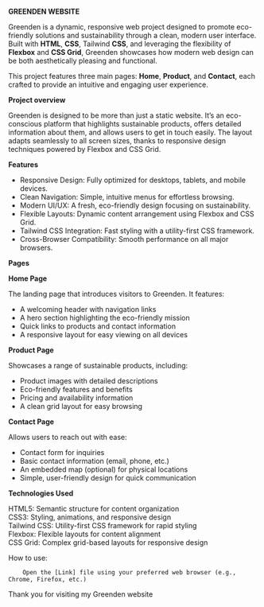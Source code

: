 **GREENDEN WEBSITE**

Greenden is a dynamic, responsive web project designed to promote eco-friendly solutions and sustainability through a clean, modern user interface. Built with **HTML**, **CSS**, Tailwind **CSS**, and leveraging the flexibility of **Flexbox** and **CSS Grid**, Greenden showcases how modern web design can be both aesthetically pleasing and functional.  

This project features three main pages: **Home**, **Product**, and **Contact**, each crafted to provide an intuitive and engaging user experience.  



**Project overview**

Greenden is designed to be more than just a static website. It’s an eco-conscious platform that highlights sustainable products, offers detailed information about them, and allows users to get in touch easily. The layout adapts seamlessly to all screen sizes, thanks to responsive design techniques powered by Flexbox and CSS Grid.  



**Features**

- Responsive Design: Fully optimized for desktops, tablets, and mobile devices.  
- Clean Navigation: Simple, intuitive menus for effortless browsing.  
- Modern UI/UX: A fresh, eco-friendly design focusing on sustainability.  
- Flexible Layouts: Dynamic content arrangement using Flexbox and CSS Grid.  
- Tailwind CSS Integration: Fast styling with a utility-first CSS framework.  
- Cross-Browser Compatibility: Smooth performance on all major browsers.  



**Pages** 

**Home Page**

The landing page that introduces visitors to Greenden. It features:  
- A welcoming header with navigation links  
- A hero section highlighting the eco-friendly mission  
- Quick links to products and contact information  
- A responsive layout for easy viewing on all devices  

**Product Page**  

Showcases a range of sustainable products, including:  
- Product images with detailed descriptions  
- Eco-friendly features and benefits  
- Pricing and availability information  
- A clean grid layout for easy browsing  

**Contact Page** 

 Allows users to reach out with ease:
- Contact form for inquiries  
- Basic contact information (email, phone, etc.)  
- An embedded map (optional) for physical locations  
- Simple, user-friendly design for quick communication  


**Technologies Used**

HTML5: Semantic structure for content organization  
CSS3: Styling, animations, and responsive design  
Tailwind CSS: Utility-first CSS framework for rapid styling  
Flexbox: Flexible layouts for content alignment  
CSS Grid: Complex grid-based layouts for responsive design  


How to use:

        Open the [Link] file using your preferred web browser (e.g., Chrome, Firefox, etc.)
        

Thank you for visiting my Greenden website




